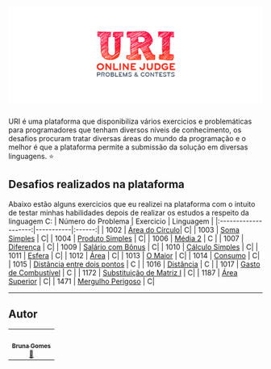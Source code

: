 # ![Logo URI Online Judge](https://github.com/littlebru/Linguagem-C/blob/master/imagens/UriOnline.png)

URI é uma plataforma que disponibiliza vários exercicios e problemáticas para programadores que tenham diversos níveis de conhecimento, os desafios procuram tratar diversas áreas do mundo da programação e o melhor é que a plataforma permite a submissão da solução em diversas linguagens. :star:

## Desafios realizados na plataforma
Abaixo estão alguns exercicios que eu realizei na plataforma com o intuito de testar minhas habilidades depois de realizar os estudos a respeito da linguagem C:
| Número do Problema | Exercicio | Linguagem |
|:--------------------:|-----------|:------:|
| 1002 | [Área do Círculo](https://github.com/littlebru/Linguagem-C/blob/master/URI%20ONLINE%20JUDGE/16-%20Area_of_a_Circle.c)| C|
| 1003 | [Soma Simples](https://github.com/littlebru/Linguagem-C/blob/master/URI%20ONLINE%20JUDGE/15-%20Simple_Sum.c)  | C|
| 1004 | [Produto Simples](https://github.com/littlebru/Linguagem-C/blob/master/URI%20ONLINE%20JUDGE/14-%20Simple_Product.c)  | C|
| 1006 | [Média 2](https://github.com/littlebru/Linguagem-C/blob/master/URI%20ONLINE%20JUDGE/13-%20Average_2.c) | C |
| 1007 | [Diferença](https://github.com/littlebru/Linguagem-C/blob/master/URI%20ONLINE%20JUDGE/13-%20Difference.c) | C|
| 1009 | [Salário com Bônus](https://github.com/littlebru/Linguagem-C/blob/master/URI%20ONLINE%20JUDGE/12-%20Salary_with_Bonus.c)  | C|
| 1010 | [Cálculo Simples](https://github.com/littlebru/Linguagem-C/blob/master/URI%20ONLINE%20JUDGE/11-%20Simple_Calculate.c)  | C|
| 1011 | [Esfera](https://github.com/littlebru/Linguagem-C/blob/master/URI%20ONLINE%20JUDGE/10-%20Sphere.c)  | C|
| 1012 | [Área](https://github.com/littlebru/Linguagem-C/blob/master/URI%20ONLINE%20JUDGE/09-%20Area.c) | C|
| 1013 | [O Maior](https://github.com/littlebru/Linguagem-C/blob/master/URI%20ONLINE%20JUDGE/08-%20The_Greatest.c) | C|
| 1014 | [Consumo](https://github.com/littlebru/Linguagem-C/blob/master/URI%20ONLINE%20JUDGE/07-%20Consumption.c)  | C|
| 1015 | [Distância entre dois pontos](https://github.com/littlebru/Linguagem-C/blob/master/URI%20ONLINE%20JUDGE/06-%20Distance_Between_Two_Points.c) | C |
| 1016 | [Distância](https://github.com/littlebru/Linguagem-C/blob/master/URI%20ONLINE%20JUDGE/05-%20Distance.c) | C |
| 1017 | [Gasto de Combustível](https://github.com/littlebru/Linguagem-C/blob/master/URI%20ONLINE%20JUDGE/04-%20Fuel_Spent.c) | C |
| 1172 | [Substituição de Matriz I](https://github.com/littlebru/Linguagem-C/blob/master/URI%20ONLINE%20JUDGE/03-%20Array_Replacement_I.c) | C|
| 1187 | [Área Superior](https://github.com/littlebru/Linguagem-C/blob/master/URI%20ONLINE%20JUDGE/01-%20Top_Area.C)  | C|
| 1471 | [Mergulho Perigoso](https://github.com/littlebru/Linguagem-C/blob/master/URI%20ONLINE%20JUDGE/02-%20Dangerous_Dive.c) | C|


----
## Autor
<table>
  <tr>
    <td align="center"><a href="https://github.com/littlebru"><img src="https://avatars3.githubusercontent.com/u/41810923?s=460&u=c2196ec3a4f76218d7b11bb2a9cf025d2d2e9fdc&v=4" width="100px;" alt=""/><br /><sub><b>Bruna Gomes</b></sub></a><br /><a href="https://github.com/littlebru/Linguagem-C/" title="Code">🧡</a></td>
</table>

